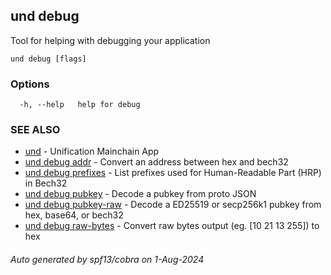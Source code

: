 ## und debug

Tool for helping with debugging your application

```
und debug [flags]
```

### Options

```
  -h, --help   help for debug
```

### SEE ALSO

* [und](und.md)	 - Unification Mainchain App
* [und debug addr](und_debug_addr.md)	 - Convert an address between hex and bech32
* [und debug prefixes](und_debug_prefixes.md)	 - List prefixes used for Human-Readable Part (HRP) in Bech32
* [und debug pubkey](und_debug_pubkey.md)	 - Decode a pubkey from proto JSON
* [und debug pubkey-raw](und_debug_pubkey-raw.md)	 - Decode a ED25519 or secp256k1 pubkey from hex, base64, or bech32
* [und debug raw-bytes](und_debug_raw-bytes.md)	 - Convert raw bytes output (eg. [10 21 13 255]) to hex

###### Auto generated by spf13/cobra on 1-Aug-2024
